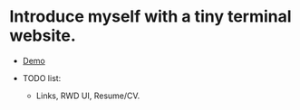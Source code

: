 # Introduce myself with a tiny terminal website.

- [Demo](https://si1kdd.github.io)

- TODO list:
  	- Links, RWD UI, Resume/CV.
